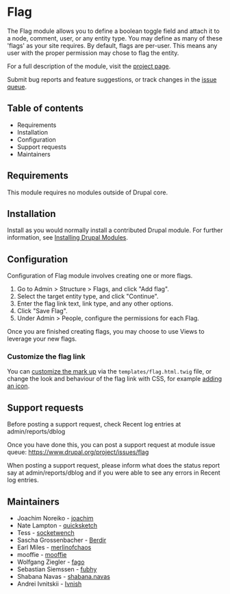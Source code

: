 # Flag

The Flag module allows you to define a boolean toggle field and attach it to a
node, comment, user, or any entity type. You may define as many of these 'flags'
as your site requires. By default, flags are per-user. This means any user with
the proper permission may chose to flag the entity.

For a full description of the module, visit the
[project page](https://www.drupal.org/project/flag).

Submit bug reports and feature suggestions, or track changes in the
[issue queue](https://www.drupal.org/project/issues/flag).


## Table of contents

- Requirements
- Installation
- Configuration
- Support requests
- Maintainers


## Requirements

This module requires no modules outside of Drupal core.


## Installation

Install as you would normally install a contributed Drupal module. For further
information, see
[Installing Drupal Modules](https://www.drupal.org/docs/extending-drupal/installing-drupal-modules).


## Configuration

Configuration of Flag module involves creating one or more flags.

1. Go to Admin > Structure > Flags, and click "Add flag".
2. Select the target entity type, and click "Continue".
3. Enter the flag link text, link type, and any other options.
4. Click "Save Flag".
5. Under Admin > People, configure the permissions for each Flag.

Once you are finished creating flags, you may choose to use Views to leverage
your new flags.


### Customize the flag link

You can
[customize the mark up](https://www.drupal.org/docs/develop/theming-drupal/twig-in-drupal/working-with-twig-templates)
via the `templates/flag.html.twig` file, or change the look and behaviour of the
flag link with CSS, for example [adding an icon](https://www.drupal.org/docs/extending-drupal/contributed-modules/contributed-module-documentation/flag/add-icon-to-flag-link).


## Support requests

Before posting a support request, check Recent log entries at
admin/reports/dblog

Once you have done this, you can post a support request at module issue queue:
https://www.drupal.org/project/issues/flag

When posting a support request, please inform what does the status report say
at admin/reports/dblog and if you were able to see any errors in
Recent log entries.


## Maintainers

- Joachim Noreiko - [joachim](https://www.drupal.org/u/joachim)
- Nate Lampton - [quicksketch](https://www.drupal.org/u/quicksketch)
- Tess - [socketwench](https://www.drupal.org/u/socketwench)
- Sascha Grossenbacher - [Berdir](https://www.drupal.org/u/berdir)
- Earl Miles - [merlinofchaos](https://www.drupal.org/u/merlinofchaos)
- mooffie - [mooffie](https://www.drupal.org/user/78454)
- Wolfgang Ziegler - [fago](https://www.drupal.org/u/fago)
- Sebastian Siemssen - [fubhy](https://www.drupal.org/u/fubhy)
- Shabana Navas - [shabana.navas](https://www.drupal.org/u/shabananavas)
- Andrei Ivnitskii - [Ivnish](https://www.drupal.org/u/ivnish)

